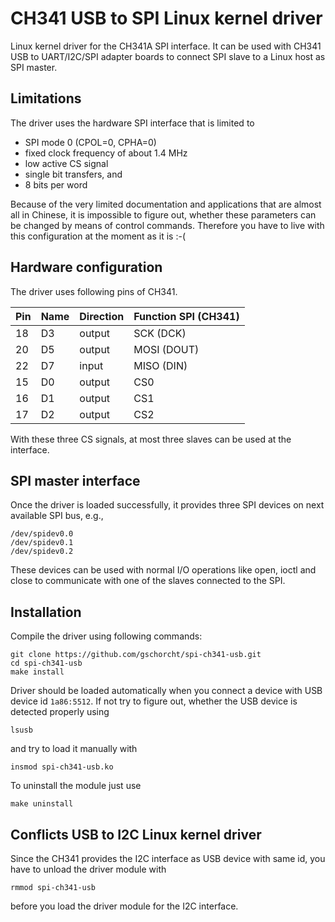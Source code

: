 # CH341 USB to SPI Linux kernel driver

Linux kernel driver for the CH341A SPI interface. It can be used with CH341 USB to UART/I2C/SPI adapter boards to connect SPI slave to a Linux host as SPI master.

## Limitations

The driver uses the hardware SPI interface that is limited to

- SPI mode 0 (CPOL=0, CPHA=0)
- fixed clock frequency of about 1.4 MHz
- low active CS signal
- single bit transfers, and
- 8 bits per word

Because of the very limited documentation and applications that are almost all in Chinese, it is impossible to figure out, whether these parameters can be changed by means of control commands. Therefore you have to live with this configuration at the moment as it is :-(

## Hardware configuration

The driver uses following pins of CH341.

| Pin | Name | Direction | Function SPI (CH341) |
| --- | ---- | --------- | -------------------- |
| 18 | D3 | output | SCK (DCK) |
| 20 | D5 | output | MOSI (DOUT)|
| 22 | D7 | input | MISO (DIN) |
| 15 | D0 | output | CS0 |
| 16 | D1 | output | CS1 |
| 17 | D2 | output | CS2 |

With these three CS signals, at most three slaves can be used at the interface.

## SPI master interface

Once the driver is loaded successfully, it provides three SPI devices on next available SPI bus, e.g.,

```
/dev/spidev0.0
/dev/spidev0.1
/dev/spidev0.2
```

These devices can be used with normal I/O operations like open, ioctl and close to communicate with one of the slaves connected to the SPI. 

## Installation

Compile the driver using following commands:
```
git clone https://github.com/gschorcht/spi-ch341-usb.git
cd spi-ch341-usb
make install
```

Driver should be loaded automatically when you connect a device with USB device id ```1a86:5512```. If not try to figure out, whether the USB device is detected properly using

```
lsusb
```
and try to load it manually with
```
insmod spi-ch341-usb.ko
```

To uninstall the module just use
```
make uninstall
```

## Conflicts USB to I2C Linux kernel driver

Since the CH341 provides the I2C interface as USB device with same id, you have to unload the driver module with

```
rmmod spi-ch341-usb
```

before you load the driver module for the I2C interface.


